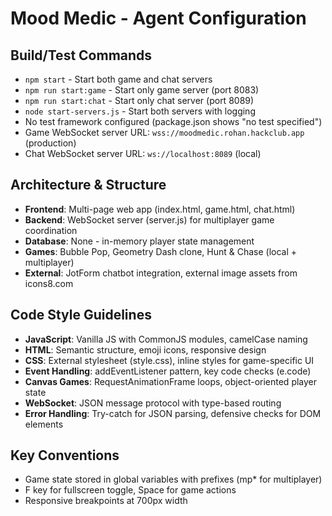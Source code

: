 # Mood Medic - Agent Configuration

## Build/Test Commands
- `npm start` - Start both game and chat servers
- `npm run start:game` - Start only game server (port 8083)
- `npm run start:chat` - Start only chat server (port 8089)
- `node start-servers.js` - Start both servers with logging
- No test framework configured (package.json shows "no test specified")
- Game WebSocket server URL: `wss://moodmedic.rohan.hackclub.app` (production)
- Chat WebSocket server URL: `ws://localhost:8089` (local)

## Architecture & Structure  
- **Frontend**: Multi-page web app (index.html, game.html, chat.html)
- **Backend**: WebSocket server (server.js) for multiplayer game coordination
- **Database**: None - in-memory player state management
- **Games**: Bubble Pop, Geometry Dash clone, Hunt & Chase (local + multiplayer)
- **External**: JotForm chatbot integration, external image assets from icons8.com

## Code Style Guidelines
- **JavaScript**: Vanilla JS with CommonJS modules, camelCase naming
- **HTML**: Semantic structure, emoji icons, responsive design
- **CSS**: External stylesheet (style.css), inline styles for game-specific UI
- **Event Handling**: addEventListener pattern, key code checks (e.code)
- **Canvas Games**: RequestAnimationFrame loops, object-oriented player state
- **WebSocket**: JSON message protocol with type-based routing
- **Error Handling**: Try-catch for JSON parsing, defensive checks for DOM elements

## Key Conventions
- Game state stored in global variables with prefixes (mp* for multiplayer)
- F key for fullscreen toggle, Space for game actions
- Responsive breakpoints at 700px width
